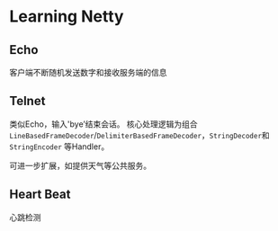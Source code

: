 # Learning Netty

## Echo
客户端不断随机发送数字和接收服务端的信息

## Telnet
类似Echo，输入'bye’结束会话。
核心处理逻辑为组合 `LineBasedFrameDecoder`/`DelimiterBasedFrameDecoder`，`StringDecoder`和`StringEncoder` 等Handler。

可进一步扩展，如提供天气等公共服务。


## Heart Beat
心跳检测